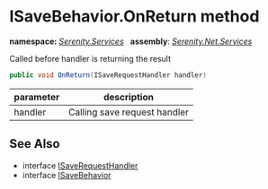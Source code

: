 # ISaveBehavior.OnReturn method
**namespace:** *[Serenity.Services](../../README.md#serenity.services-namespace)*   **assembly**: *[Serenity.Net.Services](../../README.md)*

Called before handler is returning the result

```csharp
public void OnReturn(ISaveRequestHandler handler)
```

| parameter | description |
| --- | --- |
| handler | Calling save request handler |

## See Also

* interface [ISaveRequestHandler](../ISaveRequestHandler.md)
* interface [ISaveBehavior](../ISaveBehavior.md)